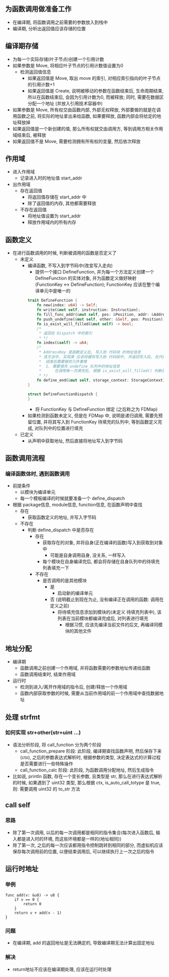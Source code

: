 ## 为函数调用做准备工作
- 在编译期, 将函数调用之前需要的参数放入到栈中
- 编译期, 分析出返回值应该存储的位置

## 编译期存储
- 为每一个实际存储(叶子节点)创建一个引用计数
- 如果参数是 Move, 将相应叶子节点的引用计数值设置为0
	- 检测返回值信息
		- 如果返回值是 Move, 取出 move 的索引, 对相应索引指向的叶子节点的引用计数+1
		- 如果返回值是 Create, 说明被移动的参数在函数结束后, 生命周期结束, 所以在函数结束后, 会因为引用计数为0, 而被释放; 同时, 需要在数据区分配一个地址 (并放入引用技术容器中)
- 如果参数是 Move, 所有权交由函数内部, 外部无权释放, 外部要做的就是在调用函数之前, 将实际的地址拿出来给函数, 如果要释放, 函数内部会将给定的地址释放掉
- 如果返回值是一个新创建的值, 那么所有权就交由调用方, 等到调用方相关作用域结束后, 被释放
- 如果返回值不是 Move, 需要检测拥有所有权的变量, 然后依次释放

## 作用域
- 进入作用域
	- 记录进入时的地址值 start_addr
- 出作用域
	- 存在返回值
		- 将返回值存储在 start_addr 中
		- 除了返回值的内存, 其他都需要释放
	- 不存在返回值
		- 将地址值设置为 start_addr
		- 释放作用域内的所有内存

## 函数定义
- 在进行函数调用的时候, 判断被调用的函数是否定义了
	- 未定义
		- 编译函数, 不写入到字节码中(改变写入走向)
			- 提供一个接口 DefineFunction, 并为每一个方法定义创建一个 DefineFunction 的实体对象, 并为函数定义做好映射 (FunctionKey <-> DefineFunction); FunctionKey 应该在整个编译单元中是唯一的
			```rust
			trait DefineFunction {
				fn new(index: u64) -> Self;
				fn write(&mut self, instruction: Instruction);
				fn fill_func_addr(&mut self, pos: &Position, addr: &AddressKey);
				fn push_undefine(&mut self, other: &Self, pos: Position);
				fn is_exist_will_filled(&mut self) -> bool;
				/*
				 * 返回在 Dispatch 中的索引
				 * */
				fn index(&self) -> u64;
				/*
				 * AddressKey 是函数定义后, 写入到 代码块 的地址信息
				 * 该方法中, 实现类 应该将缓存写入到 代码段中, 并返回写入后, 在代码段中的位置信息
				 * 	结束后需要做的几件事情
				 *  1. 需要填充 undefine 队列中的地址信息
				 *  	在调用每一次填充后, 根据 is_exist_will_filled() 判断是否存在待填充的函数定义, 如果不存在, 将 index() 的返回值添加到 待移除队列中, 然后将其返回, 提供给 Dispatch 进行管理
				 * */
				fn define_end(&mut self, storage_context: StorageContext) -> (AddressKey, Vec<u64>);
			}

			struct DefineFunctionDispatch {
			}
			```
			- 将 FunctionKey 与 DefineFunction 绑定 (之后称之为 FDMap)
		- 如果检测到函数未定义, 但是在 FDMap 中, 说明是递归调用, 需要先预留位置, 并将其写入到 FunctionKey 待填充的队列中, 等到函数定义完成, 对队列中的位置进行填充
	- 已定义
		- 从声明中获取地址, 然后直接将地址写入到字节码

## 函数调用流程
### 编译函数体时, 遇到函数调用
- 前提条件
	- 以模块为编译单元
	- 每一个模板编译的时候就要准备一个 define_dispatch
- 根据 package信息, module信息, function信息, 在函数声明中查找
	- 存在
		- 获取函数定义的地址, 并写入字节码
	- 不存在
		- 判断 define_dispatch 中是否存在
			- 存在
				- 获取存在的对象, 并将自身(正在编译的函数)写入到获取到对象中
					- 可能是自身调用自身, 没关系, 一样写入
				- 每个模块在自身编译完后, 都会将存储在自身队列中的待填充列表填充一下
			- 不存在
				- 是否调用的是其他模块
					- 是
						- 启动新的编译单元
					- 否 (说明截止到现在为止, 没有编译正在调用的函数: 调用在定义之前)
						- 将待填充信息添加到模块的(未定义 待填充列表中), 该列表在当前模块都编译完成后, 对列表进行填充
							- 根据习惯, 应该先编译当前文件的后文, 再编译同模块的其他文件

## 地址分配
- 编译期
	- 函数调用之前创建一个作用域, 并将函数需要的参数地址传递给函数
	- 函数调用结束时, 结束作用域
- 运行时
	- 检测到进入/离开作用域的指令后, 创建/释放一个作用域
	- 函数内部获取参数的时候, 需要从当前作用域的前一个作用域中查找数据地址
	
## 处理 strfmt
### 如何实现 str+other(str+uint ...)
- 语法分析阶段, 将 call_function 分为两个阶段
	- call_function_prepare 阶段: 此阶段, 编译期查找函数声明, 然后保存下来(ctx), 之后的参数表达式解析时, 根据参数的类型, 决定表达式的计算过程是否需要进行一些特殊操作
	- call_function_calc 阶段: 此阶段, 为函数调用分配地址, 然后生成指令
- 比如说, println 函数, 存在一个变长参数, 且类型是 str, 那么在进行表达式解析的时候, 如果遇到了 uint32 类型, 那么根据 ctx, is_auto_call_totype 是 true, 则: 需要调用 uint32 的 to_str 方法

## call self
### 思路
- 除了第一次调用, 以后的每一次调用都是相同的指令集合(每次进入函数后, 输入都是进入时的环境, 而这些环境都是一样的(地址相同))
- 除了第一次, 之后的每一次应该都用指令控制跳转到相同的部分, 而虚拟机应该保存每次调用前的位置, 以便结束调用后, 可以继续执行上一次之后的指令

## 运行时地址
### 举例
```lions
func add(v: &u8) -> u8 {
	if v == 0 {
		return 0
	}
	return v + add(v - 1)
}
```

### 问题
- 在编译期, add 的返回地址是无法确定的, 导致编译期无法计算出固定地址

### 解决
- return地址不应该在编译期处理, 应该在运行时处理


